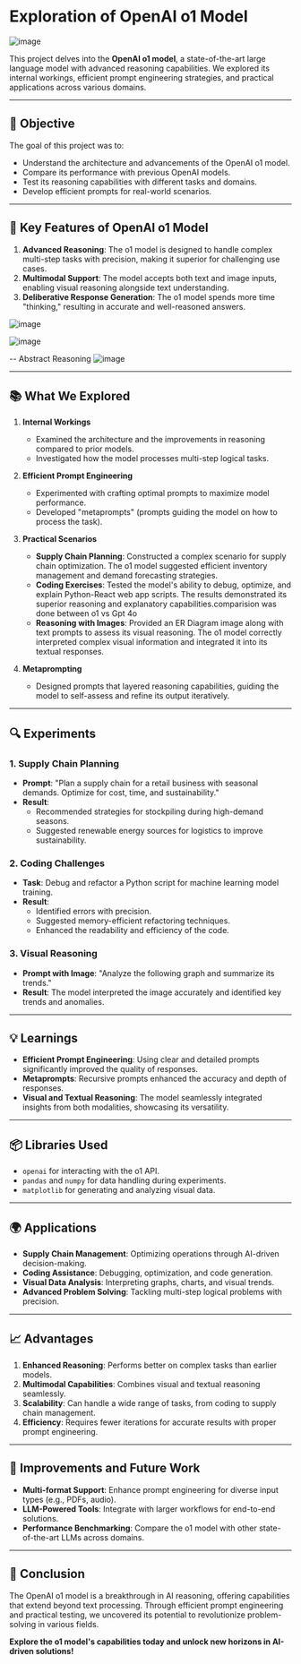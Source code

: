 # Exploration of OpenAI o1 Model

![image](https://github.com/user-attachments/assets/a5a877bd-39d9-4957-a1b0-8ec07143f8d8)
   
     
This project delves into the **OpenAI o1 model**, a state-of-the-art large language model with advanced reasoning capabilities. We explored its internal workings, efficient prompt engineering strategies, and practical applications across various domains.
 
---

## 🌟 **Objective**
The goal of this project was to:
- Understand the architecture and advancements of the OpenAI o1 model.
- Compare its performance with previous OpenAI models.
- Test its reasoning capabilities with different tasks and domains.
- Develop efficient prompts for real-world scenarios.

---

## 🚀 **Key Features of OpenAI o1 Model**
1. **Advanced Reasoning**: The o1 model is designed to handle complex multi-step tasks with precision, making it superior for challenging use cases.
2. **Multimodal Support**: The model accepts both text and image inputs, enabling visual reasoning alongside text understanding.
3. **Deliberative Response Generation**: The o1 model spends more time "thinking," resulting in accurate and well-reasoned answers.

![image](https://github.com/user-attachments/assets/8c29f544-a310-4ffd-8ae5-6071769cb9e6)

![image](https://github.com/user-attachments/assets/0777d87e-8baf-446f-9ac6-415c3d1b3e74)

-- Abstract Reasoning
![image](https://github.com/user-attachments/assets/83abb846-8469-4f13-9dca-81365950695a)

---

## 📚 **What We Explored**
1. **Internal Workings**
   - Examined the architecture and the improvements in reasoning compared to prior models.
   - Investigated how the model processes multi-step logical tasks.

2. **Efficient Prompt Engineering**
   - Experimented with crafting optimal prompts to maximize model performance.
   - Developed "metaprompts" (prompts guiding the model on how to process the task).

3. **Practical Scenarios**
   - **Supply Chain Planning**: Constructed a complex scenario for supply chain optimization. The o1 model suggested efficient inventory management and demand forecasting strategies.
   - **Coding Exercises**: Tested the model's ability to debug, optimize, and explain Python-React web app scripts. The results demonstrated its superior reasoning and explanatory capabilities.comparision was 
      done between o1 vs Gpt 4o
   - **Reasoning with Images**: Provided an ER Diagram image along with text prompts to assess its visual reasoning. The o1 model correctly interpreted complex visual information and integrated it into its 
     textual responses.

4. **Metaprompting**
   - Designed prompts that layered reasoning capabilities, guiding the model to self-assess and refine its output iteratively.

---

## 🔍 **Experiments**
### 1. **Supply Chain Planning**
   - **Prompt**: "Plan a supply chain for a retail business with seasonal demands. Optimize for cost, time, and sustainability."
   - **Result**: 
     - Recommended strategies for stockpiling during high-demand seasons.
     - Suggested renewable energy sources for logistics to improve sustainability.

### 2. **Coding Challenges**
   - **Task**: Debug and refactor a Python script for machine learning model training.
   - **Result**: 
     - Identified errors with precision.
     - Suggested memory-efficient refactoring techniques.
     - Enhanced the readability and efficiency of the code.

### 3. **Visual Reasoning**
   - **Prompt with Image**: "Analyze the following graph and summarize its trends."
   - **Result**: The model interpreted the image accurately and identified key trends and anomalies.

---

## 💡 **Learnings**
- **Efficient Prompt Engineering**: Using clear and detailed prompts significantly improved the quality of responses.
- **Metaprompts**: Recursive prompts enhanced the accuracy and depth of responses.
- **Visual and Textual Reasoning**: The model seamlessly integrated insights from both modalities, showcasing its versatility.

---

## 📦 **Libraries Used**
- `openai` for interacting with the o1 API.
- `pandas` and `numpy` for data handling during experiments.
- `matplotlib` for generating and analyzing visual data.

---

## 🌍 **Applications**
- **Supply Chain Management**: Optimizing operations through AI-driven decision-making.
- **Coding Assistance**: Debugging, optimization, and code generation.
- **Visual Data Analysis**: Interpreting graphs, charts, and visual trends.
- **Advanced Problem Solving**: Tackling multi-step logical problems with precision.

---

## 📈 **Advantages**
1. **Enhanced Reasoning**: Performs better on complex tasks than earlier models.
2. **Multimodal Capabilities**: Combines visual and textual reasoning seamlessly.
3. **Scalability**: Can handle a wide range of tasks, from coding to supply chain management.
4. **Efficiency**: Requires fewer iterations for accurate results with proper prompt engineering.

---

## 🔧 **Improvements and Future Work**
- **Multi-format Support**: Enhance prompt engineering for diverse input types (e.g., PDFs, audio).
- **LLM-Powered Tools**: Integrate with larger workflows for end-to-end solutions.
- **Performance Benchmarking**: Compare the o1 model with other state-of-the-art LLMs across domains.

---

## 📝 **Conclusion**
The OpenAI o1 model is a breakthrough in AI reasoning, offering capabilities that extend beyond text processing. Through efficient prompt engineering and practical testing, we uncovered its potential to revolutionize problem-solving in various fields.

**Explore the o1 model's capabilities today and unlock new horizons in AI-driven solutions!**


